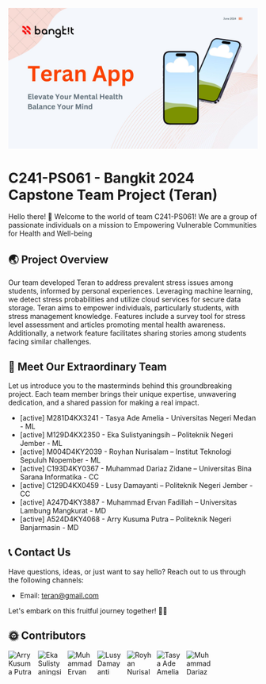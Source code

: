 ![Teran Cover](banner-teran.png)

# C241-PS061 - Bangkit 2024 Capstone Team Project (Teran)

Hello there! 👋 Welcome to the world of team C241-PS061! We are a group of passionate individuals on a mission to Empowering Vulnerable Communities for Health and Well-being

## 🌏 Project Overview

Our team developed Teran to address prevalent stress issues among students, informed by personal experiences. Leveraging machine learning, we detect stress probabilities and utilize cloud services for secure data storage. Teran aims to empower individuals, particularly students, with stress management knowledge. Features include a survey tool for stress level assessment and articles promoting mental health awareness. Additionally, a network feature facilitates sharing stories among students facing similar challenges.

## 👥 Meet Our Extraordinary Team

Let us introduce you to the masterminds behind this groundbreaking project. Each team member brings their unique expertise, unwavering dedication, and a shared passion for making a real impact.

- [active] M281D4KX3241 - Tasya Ade Amelia - Universitas Negeri Medan - ML
- [active] M129D4KX2350 - Eka Sulistyaningsih – Politeknik Negeri Jember - ML
- [active] M004D4KY2039 - Royhan Nurisalam – Institut Teknologi Sepuluh Nopember - ML
- [active] C193D4KY0367 - Muhammad Dariaz Zidane – Universitas Bina Sarana Informatika - CC
- [active] C129D4KX0459 - Lusy Damayanti – Politeknik Negeri Jember - CC
- [active] A247D4KY3887 - Muhammad Ervan Fadillah – Universitas Lambung Mangkurat - MD
- [active] A524D4KY4068 - Arry Kusuma Putra – Politeknik Negeri Banjarmasin - MD

## 📞 Contact Us

Have questions, ideas, or just want to say hello? Reach out to us through the following channels:

- Email: teran@gmail.com

Let's embark on this fruitful journey together! 👋✨

## 🌞 Contributors

<div style="display: flex; gap: 10px;">
<img class='img' src="https://avatars.githubusercontent.com/u/113241887?v=4" alt="Arry Kusuma Putra" width="50" height="50" >
<img src="https://avatars.githubusercontent.com/u/99665457?v=4" alt="Eka Sulistyaningsih" width="50" height="50">
<img src="https://avatars.githubusercontent.com/u/150693368?v=4" alt="Muhammad Ervan Fadillah" width="50" height="50">
<img src="https://avatars.githubusercontent.com/u/99664019?v=4" alt="Lusy Damayanti" width="50" height="50">
<img src="https://avatars.githubusercontent.com/u/138294169?v=4" alt="Royhan Nurisalam" width="50" height="50">
<img src="https://avatars.githubusercontent.com/u/113876585?v=4" alt="Tasya Ade Amelia" width="50" height="50">
<img src="https://avatars.githubusercontent.com/u/106227152?v=4" alt="Muhammad Dariaz Zidane" width="50" height="50">
</div>
